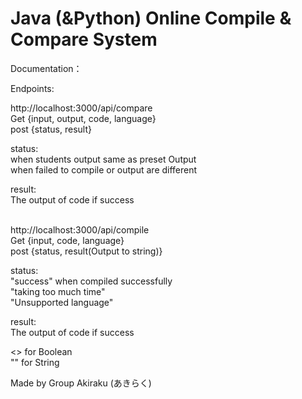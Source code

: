 # Java (&Python) Online Compile & Compare System

Documentation：

Endpoints:

http://localhost:3000/api/compare<br />
Get {input, output, code, language}<br />
post {status, result}<br />

status: <br />
<True> when students output same as preset Output<br />
<False> when failed to compile or output are different<br />

result: <br />
The output of code if success<br />
<br />

http://localhost:3000/api/compile<br />
Get {input, code, language}<br />
post {status, result(Output to string)}<br />

status: <br />
"success" when compiled successfully<br />
"taking too much time"<br />
"Unsupported language"<br />

result: <br />
The output of code if success<br />

<> for Boolean<br />
"" for String<br />

Made by Group Akiraku (あきらく)
